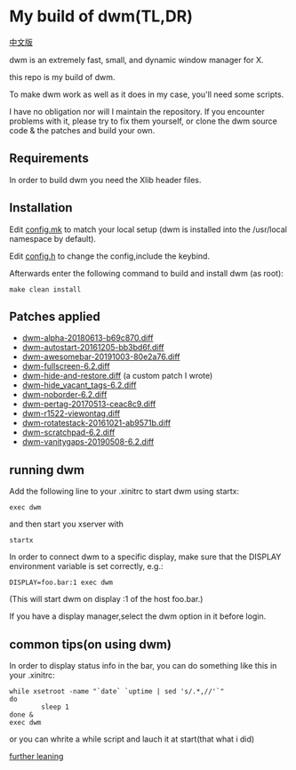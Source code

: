 My build of dwm(TL,DR)
============================
[中文版](./README_cn.md)

dwm is an extremely fast, small, and dynamic window manager for X.

this repo is my build of dwm.

To make dwm work as well as it does in my case, you'll need some scripts.

I have no obligation nor will I maintain the repository. If you encounter problems with it, please try to fix them yourself, or clone the dwm source code & the patches and build your own.

Requirements
------------
In order to build dwm you need the Xlib header files.


Installation
------------
Edit [config.mk](./config.mk) to match your local setup (dwm is installed into the /usr/local namespace by default).

Edit [config.h](./config.h) to change the config,include the keybind.

Afterwards enter the following command to build and install dwm (as root):
```
make clean install
```
Patches applied
---------------
- [dwm-alpha-20180613-b69c870.diff](https://dwm.suckless.org/patches/alpha/)
- [dwm-autostart-20161205-bb3bd6f.diff](https://dwm.suckless.org/patches/autostart/)
- [dwm-awesomebar-20191003-80e2a76.diff](https://dwm.suckless.org/patches/awesomebar/)
- [dwm-fullscreen-6.2.diff](https://dwm.suckless.org/patches/fullscreen/)
- [dwm-hide-and-restore.diff](https://github.com/theniceboy/dwm-hide-and-restore-win.diff) (a custom patch I wrote)
- [dwm-hide_vacant_tags-6.2.diff](https://dwm.suckless.org/patches/hide_vacant_tags/)
- [dwm-noborder-6.2.diff](https://dwm.suckless.org/patches/noborder/)
- [dwm-pertag-20170513-ceac8c9.diff](https://dwm.suckless.org/patches/pertag/)
- [dwm-r1522-viewontag.diff](https://dwm.suckless.org/patches/viewontag/)
- [dwm-rotatestack-20161021-ab9571b.diff](https://dwm.suckless.org/patches/rotatestack/)
- [dwm-scratchpad-6.2.diff](https://dwm.suckless.org/patches/scratchpad/)
- [dwm-vanitygaps-20190508-6.2.diff](https://dwm.suckless.org/patches/vanitygaps/)

running dwm
---
Add the following line to your .xinitrc to start dwm using startx:

    exec dwm

and then start you xserver with

    startx


In order to connect dwm to a specific display, make sure that
the DISPLAY environment variable is set correctly, e.g.:

    DISPLAY=foo.bar:1 exec dwm

(This will start dwm on display :1 of the host foo.bar.)

If you have a display manager,select the dwm option in it before login.

common tips(on using dwm)
---
In order to display status info in the bar, you can do something like this in your .xinitrc:
```
while xsetroot -name "`date` `uptime | sed 's/.*,//'`"
do
        sleep 1
done &
exec dwm
```
or you can whrite a while script and lauch it at start(that what i did)

[further leaning](https://wiki.archlinux.org/title/Dwm#Statusbar_configuration)

